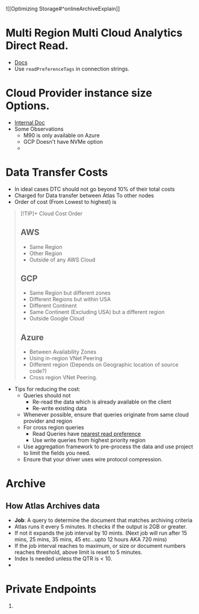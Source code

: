 ![[Optimizing Storage#^onlineArchiveExplain]]

# Multi Region Multi Cloud Analytics Direct Read.

- [Docs](https://www.mongodb.com/docs/atlas/reference/replica-set-tags/)
- Use `readPreferenceTags` in connection strings.

# Cloud Provider instance size Options.

- [Internal Doc](https://wiki.corp.mongodb.com/display/cs/Cloud+Provider+Instance+Size+Specifications)
- Some Observations
	- M90 is only available on Azure
	- GCP Doesn't have NVMe option
	- 

# Data Transfer Costs

- In ideal cases DTC should not go beyond 10% of their total costs
- Charged for Data transfer between Atlas To other nodes
- Order of cost (From Lowest to highest) is
> [!TIP]+ Cloud Cost Order
> ## AWS
> - Same Region
> - Other Region
> - Outside of any AWS Cloud
> ## GCP
> - Same Region but different zones
> - Different Regions but within USA
> - Different Continent
> - Same Continent (Excluding USA) but a different region
> - Outside Google Cloud
> ## Azure
> - Between Availability Zones
> - Using in-region VNet Peering
> - Different region (Depends on Geographic location of source code?)
> - Cross region VNet Peering.

- Tips for reducing the cost:
	- Queries should not
		- Re-read the data which is already available on the client
		- Re-write existing data 
	- Whenever possible, ensure that queries originate from same cloud provider and region 
	- For cross region queries
		- Read Queries have [nearest read preference](https://www.mongodb.com/docs/manual/core/read-preference/#mongodb-readmode-nearest)
		- Use write queries from highest priority region
	- Use aggregation framework to pre-process the data and use project to limit the fields you need.
	- Ensure that your driver uses wire protocol compression.

# Archive

## How Atlas Archives data
- **Job**: A query to determine the document that matches archiving criteria
- Atlas runs it every 5 minutes. It checks if the output is 2GB or greater.
- If not it expands the job interval by 10 mints. (Next job will run after 15 mins, 25 mins, 35 mins, 45 etc...upto 12 hours AKA 720 mins)
- If the job interval reaches to maximum, or size or document numbers reaches threshold, above limit is reset to 5 minutes.
- Index Is needed unless the QTR is < 10.
- 

# Private Endpoints

1. 